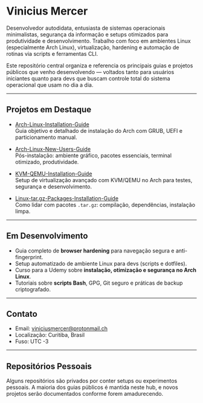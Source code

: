 # Vinicius Mercer

Desenvolvedor autodidata, entusiasta de sistemas operacionais minimalistas, segurança da informação e setups otimizados para produtividade e desenvolvimento. Trabalho com foco em ambientes Linux (especialmente Arch Linux), virtualização, hardening e automação de rotinas via scripts e ferramentas CLI.

Este repositório central organiza e referencia os principais guias e projetos públicos que venho desenvolvendo — voltados tanto para usuários iniciantes quanto para devs que buscam controle total do sistema operacional que usam no dia a dia.

---

## Projetos em Destaque

- [Arch-Linux-Installation-Guide](https://github.com/shrmadhant/Arch-Linux-Installation-Guide)  
  Guia objetivo e detalhado de instalação do Arch com GRUB, UEFI e particionamento manual.

- [Arch-Linux-New-Users-Guide](https://github.com/shrmadhant/Arch-Linux-New-Users-Guide)  
  Pós-instalação: ambiente gráfico, pacotes essenciais, terminal otimizado, produtividade.

- [KVM-QEMU-Installation-Guide](https://github.com/shrmadhant/KVM-QEMU-Installation-Guide)  
  Setup de virtualização avançado com KVM/QEMU no Arch para testes, segurança e desenvolvimento.

- [Linux-tar.gz-Packages-Installation-Guide](https://github.com/shrmadhant/Linux-tar.gz-Packages-Installation-Guide)  
  Como lidar com pacotes `.tar.gz`: compilação, dependências, instalação limpa.

---

## Em Desenvolvimento

- Guia completo de **browser hardening** para navegação segura e anti-fingerprint.
- Setup automatizado de ambiente Linux para devs (scripts e dotfiles).
- Curso para a Udemy sobre **instalação, otimização e segurança no Arch Linux**.
- Tutoriais sobre **scripts Bash**, GPG, Git seguro e práticas de backup criptografado.

---

## Contato

- Email: [viniciusmercer@protonmail.ch](mailto:viniciusmercer@protonmail.ch)
- Localização: Curitiba, Brasil
- Fuso: UTC -3

---

## Repositórios Pessoais

Alguns repositórios são privados por conter setups ou experimentos pessoais. A maioria dos guias públicos é mantida neste hub, e novos projetos serão documentados conforme forem amadurecendo.
